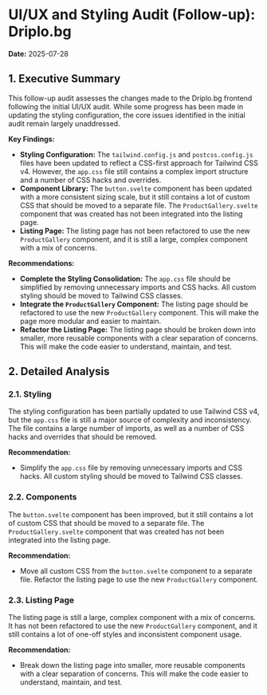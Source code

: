 
# UI/UX and Styling Audit (Follow-up): Driplo.bg

**Date:** 2025-07-28

## 1. Executive Summary

This follow-up audit assesses the changes made to the Driplo.bg frontend following the initial UI/UX audit. While some progress has been made in updating the styling configuration, the core issues identified in the initial audit remain largely unaddressed.

**Key Findings:**

- **Styling Configuration:** The `tailwind.config.js` and `postcss.config.js` files have been updated to reflect a CSS-first approach for Tailwind CSS v4. However, the `app.css` file still contains a complex import structure and a number of CSS hacks and overrides.
- **Component Library:** The `button.svelte` component has been updated with a more consistent sizing scale, but it still contains a lot of custom CSS that should be moved to a separate file. The `ProductGallery.svelte` component that was created has not been integrated into the listing page.
- **Listing Page:** The listing page has not been refactored to use the new `ProductGallery` component, and it is still a large, complex component with a mix of concerns.

**Recommendations:**

- **Complete the Styling Consolidation:** The `app.css` file should be simplified by removing unnecessary imports and CSS hacks. All custom styling should be moved to Tailwind CSS classes.
- **Integrate the `ProductGallery` Component:** The listing page should be refactored to use the new `ProductGallery` component. This will make the page more modular and easier to maintain.
- **Refactor the Listing Page:** The listing page should be broken down into smaller, more reusable components with a clear separation of concerns. This will make the code easier to understand, maintain, and test.

## 2. Detailed Analysis

### 2.1. Styling

The styling configuration has been partially updated to use Tailwind CSS v4, but the `app.css` file is still a major source of complexity and inconsistency. The file contains a large number of imports, as well as a number of CSS hacks and overrides that should be removed.

**Recommendation:**

- Simplify the `app.css` file by removing unnecessary imports and CSS hacks. All custom styling should be moved to Tailwind CSS classes.

### 2.2. Components

The `button.svelte` component has been improved, but it still contains a lot of custom CSS that should be moved to a separate file. The `ProductGallery.svelte` component that was created has not been integrated into the listing page.

**Recommendation:**

- Move all custom CSS from the `button.svelte` component to a separate file. Refactor the listing page to use the new `ProductGallery` component.

### 2.3. Listing Page

The listing page is still a large, complex component with a mix of concerns. It has not been refactored to use the new `ProductGallery` component, and it still contains a lot of one-off styles and inconsistent component usage.

**Recommendation:**

- Break down the listing page into smaller, more reusable components with a clear separation of concerns. This will make the code easier to understand, maintain, and test.
